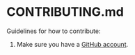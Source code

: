 # CONTRIBUTING.md

Guidelines for how to contribute:
1. Make sure you have a [GitHub account](https://github.com/signup/free).
